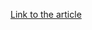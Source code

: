 [Link to the article](https://www.huntress.com/blog/orienting-intelligence-requirements-to-the-small-business-space)
